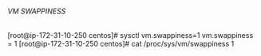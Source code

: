 ###### VM SWAPPINESS ######
[root@ip-172-31-10-250 centos]# sysctl vm.swappiness=1
vm.swappiness = 1
[root@ip-172-31-10-250 centos]# cat /proc/sys/vm/swappiness
1